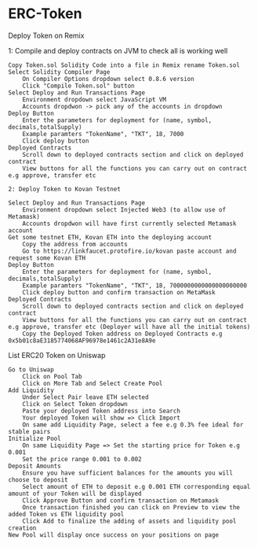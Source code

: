 # ERC-Token

Deploy Token on Remix

   1: Compile and deploy contracts on JVM to check all is working well

    Copy Token.sol Solidity Code into a file in Remix rename Token.sol
    Select Solidity Compiler Page
        On Compiler Options dropdown select 0.8.6 version
        Click "Compile Token.sol" button
    Select Deploy and Run Transactions Page
        Environment dropdown select JavaScript VM
        Accounts dropdwon -> pick any of the accounts in dropdown
    Deploy Button
        Enter the parameters for deployment for (name, symbol, decimals,totalSupply)
        Example paramters "TokenName", "TKT", 18, 7000
        Click deploy button
    Deployed Contracts
        Scroll down to deployed contracts section and click on deployed contract
        View buttons for all the functions you can carry out on contract e.g approve, transfer etc

    2: Deploy Token to Kovan Testnet

    Select Deploy and Run Transactions Page
        Environment dropdown select Injected Web3 (to allow use of Metamask)
        Accounts dropdwon will have first currently selected Metamask account
    Get some testnet ETH, Kovan ETH into the deploying account
        Copy the address from accounts
        Go to https://linkfaucet.protofire.io/kovan paste account and request some Kovan ETH
    Deploy Button
        Enter the parameters for deployment for (name, symbol, decimals,totalSupply)
        Example paramters "TokenName", "TKT", 18, 7000000000000000000000
        Click deploy button and confirm transaction on MetaMask
    Deployed Contracts
        Scroll down to deployed contracts section and click on deployed contract
        View buttons for all the functions you can carry out on contract e.g approve, transfer etc (Deployer will have all the initial tokens)
        Copy the Deployed Token address on Deployed Contracts e.g 0x5b01c8aE3185774068AF96978e1461c2A31e8A9e

List ERC20 Token on Uniswap

    Go to Uniswap
        Click on Pool Tab
        Click on More Tab and Select Create Pool
    Add Liquidity
        Under Select Pair leave ETH selected
        Click on Select Token dropdown
        Paste your deployed Token address into Search
        Your deployed Token will show => Click Import
        On same add Liquidity Page, select a fee e.g 0.3% fee ideal for stable pairs
    Initialize Pool
        On same Liquidity Page => Set the starting price for Token e.g 0.001
        Set the price range 0.001 to 0.002
    Deposit Amounts
        Ensure you have sufficient balances for the amounts you will choose to deposit
        Select amount of ETH to deposit e.g 0.001 ETH corresponding equal amount of your Token will be displayed
        Click Approve Button and confirm transaction on Metamask
        Once transaction finished you can click on Preview to view the added Token vs ETH liquidity pool
        Click Add to finalize the adding of assets and liquidity pool creation
    New Pool will display once success on your positions on page
